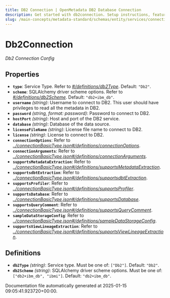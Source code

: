 ```yaml
---
title: DB2 Connection | OpenMetadata DB2 Database Connection
description: Get started with db2connection. Setup instructions, features, and configuration details inside.
slug: /main-concepts/metadata-standard/schemas/entity/services/connections/database/db2connection
---
```


# Db2Connection

*Db2 Connection Config*

## Properties

- **`type`**: Service Type. Refer to *[#/definitions/db2Type](#definitions/db2Type)*. Default: `"Db2"`.
- **`scheme`**: SQLAlchemy driver scheme options. Refer to *[#/definitions/db2Scheme](#definitions/db2Scheme)*. Default: `"db2+ibm_db"`.
- **`username`** *(string)*: Username to connect to DB2. This user should have privileges to read all the metadata in DB2.
- **`password`** *(string, format: password)*: Password to connect to DB2.
- **`hostPort`** *(string)*: Host and port of the DB2 service.
- **`database`** *(string)*: Database of the data source.
- **`licenseFileName`** *(string)*: License file name to connect to DB2.
- **`license`** *(string)*: License to connect to DB2.
- **`connectionOptions`**: Refer to *[../connectionBasicType.json#/definitions/connectionOptions](#/connectionBasicType.json#/definitions/connectionOptions)*.
- **`connectionArguments`**: Refer to *[../connectionBasicType.json#/definitions/connectionArguments](#/connectionBasicType.json#/definitions/connectionArguments)*.
- **`supportsMetadataExtraction`**: Refer to *[../connectionBasicType.json#/definitions/supportsMetadataExtraction](#/connectionBasicType.json#/definitions/supportsMetadataExtraction)*.
- **`supportsdbtExtraction`**: Refer to *[../connectionBasicType.json#/definitions/supportsdbtExtraction](#/connectionBasicType.json#/definitions/supportsdbtExtraction)*.
- **`supportsProfiler`**: Refer to *[../connectionBasicType.json#/definitions/supportsProfiler](#/connectionBasicType.json#/definitions/supportsProfiler)*.
- **`supportsDatabase`**: Refer to *[../connectionBasicType.json#/definitions/supportsDatabase](#/connectionBasicType.json#/definitions/supportsDatabase)*.
- **`supportsQueryComment`**: Refer to *[../connectionBasicType.json#/definitions/supportsQueryComment](#/connectionBasicType.json#/definitions/supportsQueryComment)*.
- **`sampleDataStorageConfig`**: Refer to *[../connectionBasicType.json#/definitions/sampleDataStorageConfig](#/connectionBasicType.json#/definitions/sampleDataStorageConfig)*.
- **`supportsViewLineageExtraction`**: Refer to *[../connectionBasicType.json#/definitions/supportsViewLineageExtraction](#/connectionBasicType.json#/definitions/supportsViewLineageExtraction)*.
## Definitions

- **`db2Type`** *(string)*: Service type. Must be one of: `["Db2"]`. Default: `"Db2"`.
- **`db2Scheme`** *(string)*: SQLAlchemy driver scheme options. Must be one of: `["db2+ibm_db", "ibmi"]`. Default: `"db2+ibm_db"`.


Documentation file automatically generated at 2025-01-15 09:05:41.923720+00:00.
